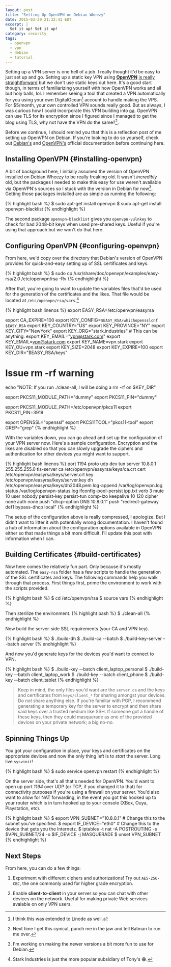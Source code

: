 ```yaml
---
layout: post
title: "Setting Up OpenVPN on Debian Wheezy"
date: 2015-03-29 21:32:41 EDT
excerpt: |
  Set it up! Set it up!
category: security
tags:
  - openvpn
  - vpn
  - debian
  - tutorial
---
```


Setting up a VPN server is one hell of a job. I really thought it'd be easy to
just set up and go. Setting up a static key VPN using **[OpenVPN][]** [is really
straightforward][1] but we don't use static keys out here. It's a good start
though, in terms of familiarizing yourself with how OpenVPN works and all but
holy balls, lol. I remember seeing a tool that created a VPN automatically for
you using your own DigitalOcean[^1] account to handle making the VPS. For
$5/month, your own controlled VPN sounds really good. But as always, I was
curious how I could incorporate this VPN building into [oa][]. OpenVPN can use
TLS for its encryption since I figured since I managed to get the blog using
TLS, why not have the VPN do the same?[^2].

Before we continue, I should remind you that this is a reflection post of me
setting up OpenVPN on Debian. If you're looking to do so yourself, check out
[Debian's][2] and [OpenVPN's][3] official documentation before continuing here.

## Installing OpenVPN {#installing-openvpn}

A bit of background here, I initially assumed the version of OpenVPN installed
on Debian Wheezy to be really freaking old. It wasn't _incredibly_ old, but the
packages I needed to make this easy for use weren't available via OpenVPN's
sources so I stuck with the version in Debian for now[^3]. Getting those
packages installed are as simple as running the following:

{% highlight bash %}
$ sudo apt-get install openvpn
$ sudo apt-get install openvpn-blacklist
{% endhighlight %}

The second package `openvpn-blacklist` gives you `openvpn-vulnkey` to check for
bad 2048-bit keys when used pre-shared keys. Useful if you're using that
approach but we won't do that here.

## Configuring OpenVPN {#configuring-openvpn}

From here, we'd copy over the directory that Debian's version of OpenVPN
provides for quick-and-easy setting up of SSL certificates and keys.

{% highlight bash %}
$ sudo cp /usr/share/doc/openvpn/examples/easy-rsa/2.0 /etc/openvpn/rsa -Rv
{% endhighlight %}

After that, you're going to want to update the variables files that'd be used
for the generation of the certificates and the likes. That file would be located
at `/etc/openvpn/rsa/vars`.[^4]

{% highlight bash linenos %}
export EASY_RSA=/etc/openvpn/easyrsa

export CA_EXPIRE=100
export KEY_CONFIG=`$EASY_RSA/whichopensslcnf $EASY_RSA`
export KEY_COUNTRY="US"
export KEY_PROVINCE="NY"
export KEY_CITY="NewYork"
export KEY_ORG="stark.industries" # This can be anything.
export KEY_EMAIL="vpn@stark.com"
export KEY_EMAIL=vpn@stark.com
export KEY_NAME=vpn.stark
export KEY_OU=vpn.stark
export KEY_SIZE=2048
export KEY_EXPIRE=100
export KEY_DIR="$EASY_RSA/keys"

# Issue rm -rf warning
echo "NOTE: If you run ./clean-all, I will be doing a rm -rf on $KEY_DIR"

export PKCS11_MODULE_PATH="dummy"
export PKCS11_PIN="dummy"

export PKCS11_MODULE_PATH=/etc/openvpn/pkcs11
export PKCS11_PIN=3919

export OPENSSL="openssl"
export PKCS11TOOL="pkcs11-tool"
export GREP="grep"
{% endhighlight %}

With the variables down, you can go ahead and set up the configuration of your
VPN server now. Here's a sample configuration. Encryption and the likes are
disabled so that you can slowly upgrade the ciphers and authentication for other
devices you might want to support.

{% highlight bash linenos %}
port 1194
proto udp
dev tun
server 10.8.0.1 255.255.255.0
tls-server
ca /etc/openvpn/easyrsa/keys/ca.crt
cert /etc/openvpn/easyrsa/keys/server.crt
key /etc/openvpn/easyrsa/keys/server.key
dh /etc/openvpn/easyrsa/keys/dh2048.pem
log-append /var/log/openvpn.log
status /var/log/openvpn-status.log
ifconfig-pool-persist ipp.txt
verb 3
mute 10
user nobody
persist-key
persist-tun
comp-lzo
keepalive 10 120
cipher none
auth none
push "dhcp-option DNS 10.8.0.1"
push "redirect-gateway def1 bypass-dhcp local"
{% endhighlight %}

The setup of the configuration above is really compressed, I apologize. But I
didn't want to litter it with potentially wrong documentation. I haven't found a
hub of information about the configuration options available in OpenVPN either
so that made things a bit more difficult. I'll update this post with information
when I can.

## Building Certificates {#build-certificates}

Now here comes the relatively fun part. Only because it's mostly automated. The
`easy-rsa` folder has a few scripts to handle the generation of the SSL
certificates and keys. The following commands help you walk through that
process. First things first, prime the environment to work with the scripts
provided.

{% highlight bash %}
$ cd /etc/openvpn/rsa
$ source vars
{% endhighlight %}

Then sterilize the environment.
{% highlight bash %}
$ ./clean-all
{% endhighlight %}

Now build the server-side SSL requirements (your CA and VPN key).

{% highlight bash %}
$ ./build-dh
$ ./build-ca --batch
$ ./build-key-server --batch server
{% endhighlight %}

And now you'd generate keys for the devices you'd want to connect to VPN.

{% highlight bash %}
$ ./build-key --batch client_laptop_personal
$ ./build-key --batch client_laptop_work
$ ./build-key --batch client_phone
$ ./build-key --batch client_tablet
{% endhighlight %}

> Keep in mind, the only files you'd want are the `server.ca` and the keys and
> certificates from `keys/client_*` for sharing amongst your devices. Do *not*
> share anything else. If you're familiar with PGP, I recommend generating a
> temporary key for the server to encrypt and then share said keys over a
> trusted medium like SSH. If someone got a handle of these keys, then they
> could masquerade as one of the provided devices on your private network;
> a big no-no.

## Spinning Things Up

You got your configuration in place, your keys and certificates on the
appropriate devices and now the only thing left is to _start_ the server. Long
live `sysvinit`!

{% highlight bash %}
$ sudo service openvpn restart
{% endhighlight %}

On the server side, that's all that's needed for OpenVPN. You'd want to open up
port *1194* over UDP (or TCP, if you changed it to that) for connectivity
purposes if you're using a firewall on your server. You'd also want to allow for
NAT forwarding, in the event you got this hooked up to your router which is in
turn hooked up to your console (XBox, Ouya, Playstation, etc).

{% highlight bash %}
$ export VPN_SUBNET="10.8.0.1" # Change this to the subnet you've specified.
$ export IF_DEVICE="eth0"      # Change this to the device that gets you the Internetz.
$ iptables -t nat -A POSTROUTING -s $VPN_SUBNET/24 -o $IF_DEVICE -j MASQUERADE
$ unset VPN_SUBNET
{% endhighlight %}

## Next Steps

From here, you can do a few things:

  1. Experiment with different ciphers and authorizations!
     Try out `AES-256-CBC`, the one commonly used for higher grade encryption.

  1. Enable **client-to-client** in your server so you can chat with other devices
     on the network. Useful for making private Web services avaiable on only VPN
     users.

[openvpn]: http://openvpn.net/
[oa]: http://git.jacky.wtf/oa
[1]: https://wiki.debian.org/OpenVPN#Static-Key_VPN
[2]: https://wiki.debian.org/OpenVPN#Installation
[3]: https://www.openvpn.net/index.php/open-source/documentation/howto.html
[^1]: I think this was extended to Linode as well.
[^2]: Next time I get this cynical, punch me in the jaw and tell Batman to run me over.
[^3]: I'm working on making the newer versions a bit more fun to use for Debian.
[^4]: Stark Industries is just the more popular subsidiary of Tony's :grin:.
[^5]: This is light work compared to building a replacement for GnuPG!
